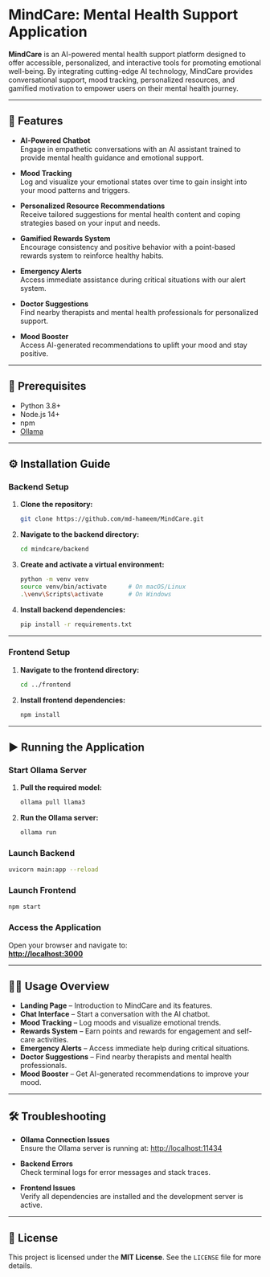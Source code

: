 # MindCare: Mental Health Support Application

**MindCare** is an AI-powered mental health support platform designed to offer accessible, personalized, and interactive tools for promoting emotional well-being. By integrating cutting-edge AI technology, MindCare provides conversational support, mood tracking, personalized resources, and gamified motivation to empower users on their mental health journey.

---

## 🚀 Features

- **AI-Powered Chatbot**  
  Engage in empathetic conversations with an AI assistant trained to provide mental health guidance and emotional support.

- **Mood Tracking**  
  Log and visualize your emotional states over time to gain insight into your mood patterns and triggers.

- **Personalized Resource Recommendations**  
  Receive tailored suggestions for mental health content and coping strategies based on your input and needs.

- **Gamified Rewards System**  
  Encourage consistency and positive behavior with a point-based rewards system to reinforce healthy habits.

- **Emergency Alerts**  
  Access immediate assistance during critical situations with our alert system.

- **Doctor Suggestions**  
  Find nearby therapists and mental health professionals for personalized support.

- **Mood Booster**  
  Access AI-generated recommendations to uplift your mood and stay positive.

---

## 🧰 Prerequisites

- Python 3.8+
- Node.js 14+
- npm
- [Ollama](https://ollama.com/)

---

## ⚙️ Installation Guide

### Backend Setup

1. **Clone the repository:**
   ```bash
   git clone https://github.com/md-hameem/MindCare.git
   ```

2. **Navigate to the backend directory:**
   ```bash
   cd mindcare/backend
   ```

3. **Create and activate a virtual environment:**
   ```bash
   python -m venv venv
   source venv/bin/activate      # On macOS/Linux
   .\venv\Scripts\activate       # On Windows
   ```

4. **Install backend dependencies:**
   ```bash
   pip install -r requirements.txt
   ```

---

### Frontend Setup

1. **Navigate to the frontend directory:**
   ```bash
   cd ../frontend
   ```

2. **Install frontend dependencies:**
   ```bash
   npm install
   ```

---

## ▶️ Running the Application

### Start Ollama Server

1. **Pull the required model:**
   ```bash
   ollama pull llama3
   ```

2. **Run the Ollama server:**
   ```bash
   ollama run
   ```

### Launch Backend

```bash
uvicorn main:app --reload
```

### Launch Frontend

```bash
npm start
```

### Access the Application

Open your browser and navigate to:  
**[http://localhost:3000](http://localhost:3000)**

---

## 🧑‍💻 Usage Overview

- **Landing Page** – Introduction to MindCare and its features.
- **Chat Interface** – Start a conversation with the AI chatbot.
- **Mood Tracking** – Log moods and visualize emotional trends.
- **Rewards System** – Earn points and rewards for engagement and self-care activities.
- **Emergency Alerts** – Access immediate help during critical situations.
- **Doctor Suggestions** – Find nearby therapists and mental health professionals.
- **Mood Booster** – Get AI-generated recommendations to improve your mood.

---

## 🛠 Troubleshooting

- **Ollama Connection Issues**  
  Ensure the Ollama server is running at: [http://localhost:11434](http://localhost:11434)

- **Backend Errors**  
  Check terminal logs for error messages and stack traces.

- **Frontend Issues**  
  Verify all dependencies are installed and the development server is active.

---

## 📄 License

This project is licensed under the **MIT License**. See the `LICENSE` file for more details.

